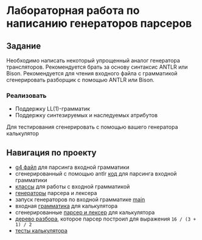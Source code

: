 # Лабораторная работа по написанию генераторов парсеров

## Задание

Необходимо написать некоторый упрощенный аналог генератора трансляторов. Рекомендуется брать за основу синтаксис ANTLR или Bison. Рекомендуется для чтения входного файла с грамматикой сгенерировать разборщик с помощью ANTLR или Bison.

### Реализовать

* Поддержку LL(1)-грамматик
* Поддержку синтезируемых и наследуемых атрибутов

Для тестирования сгенерировать с помощью вашего генератора калькулятор

## Навигация по проекту

* [g4 файл](https://github.com/Ma-XD/Translation-Methods/tree/main/TM-lab-4/src/main/antlr) для парсинга входной грамматики
* сгенерированный с помощью antlr [код](https://github.com/Ma-XD/Translation-Methods/tree/main/TM-lab-4/src/main/java) для парсинга входной грамматики
* [классы](https://github.com/Ma-XD/Translation-Methods/tree/main/TM-lab-4/src/main/kotlin/grammar) для работы с входной грамматикой
* [генераторы](https://github.com/Ma-XD/Translation-Methods/tree/main/TM-lab-4/src/main/kotlin/codebuilders) парсера и лексера
* запуск генераторов по входной грамматике [main](https://github.com/Ma-XD/Translation-Methods/blob/main/TM-lab-4/src/main/kotlin/Main.kt)
* входная [грамматика](https://github.com/Ma-XD/Translation-Methods/blob/main/TM-lab-4/src/main/resources/calc.txt) для калькулятора
* сгенерированные [парсер и лексер](https://github.com/Ma-XD/Translation-Methods/tree/main/TM-lab-4/src/main/kotlin/parser) для калькулятора
* [дерево разбора](https://github.com/Ma-XD/Translation-Methods/blob/main/TM-lab-4/src/main/resources/calc_tree.svg), которое парсер построил для выражения `16 / (3 + 1) / 2`
* [тесты калькулятора](https://github.com/Ma-XD/Translation-Methods/tree/main/TM-lab-4/src/test/kotlin)
